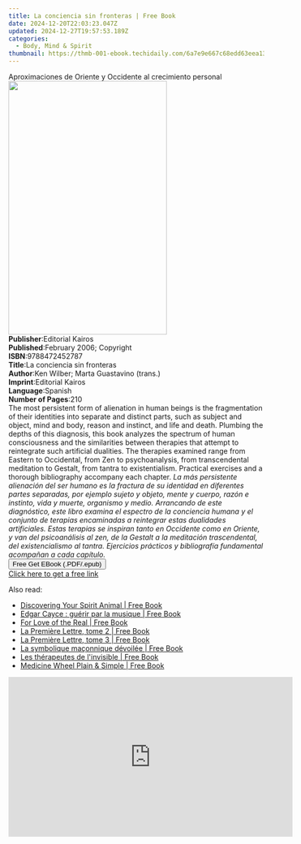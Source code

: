 ```yaml
---
title: La conciencia sin fronteras | Free Book
date: 2024-12-20T22:03:23.047Z
updated: 2024-12-27T19:57:53.189Z
categories:
  - Body, Mind & Spirit
thumbnail: https://thmb-001-ebook.techidaily.com/6a7e9e667c68edd63eea13c287cb3788c9e95edc81822723a9d9e9681334771f.jpg
---
```

<main id="book-container">
  <div class="flex flex-col">
    <div class="book-brief flex-1 py-6 px-4 sm:p-6 md:py-10 md:px-8">
      <!-- brief-->
      <div class="book-brief-main">
        Aproximaciones de Oriente y Occidente al crecimiento personal
      </div>
    </div>
    <div
      class="book-meta-info flex-1 grid gap-4 col-start-1 col-end-3 row-start-1 sm:mb-6 sm:grid-cols-4 lg:gap-6 lg:col-start-2 lg:row-end-6 lg:row-span-6 lg:mb-0"
    >
      <div
        class="book-meta-info-left place-content-center mt-4 p-4 text-sm leading-6 col-start-2 col-span-2 dark:text-slate-400"
      >
        <img
          class="w-full h-500 object-cover rounded-lg sm:h-255 sm:col-span-2 lg:col-span-full"
          src="https://img-001-ebook.techidaily.com/f5539bdf6daeda954ed056c0cc5e1f79890a9ef47548c75718e48b974d211f82.jpg"
          alt=""
          width="312"
          height="500"
        />
      </div>
      <div
        class="book-meta-info-right mt-2 col-start-1 row-start-2 col-span-3 self-center"
      >
        <!-- meta data  -->
        <div class="flex flex-col px-4 md:px-8">
          <div class="flex-1">
            <strong>Publisher</strong>:<span class="px-2"
              >Editorial Kairos</span
            >
          </div>
          <div class="flex-1">
            <strong>Published</strong>:<span class="px-2"
              >February 2006; Copyright</span
            >
          </div>
          <div class="flex-1">
            <strong>ISBN</strong>:<span class="px-2">9788472452787</span>
          </div>
          <div class="flex-1">
            <strong>Title</strong>:<span class="px-2"
              >La conciencia sin fronteras</span
            >
          </div>
          <div class="flex-1">
            <strong>Author</strong>:<span class="px-2"
              >Ken Wilber; Marta Guastavino (trans.)</span
            >
          </div>
          <div class="flex-1">
            <strong>Imprint</strong>:<span class="px-2">Editorial Kairos</span>
          </div>
          <div class="flex-1">
            <strong>Language</strong>:<span class="px-2">Spanish</span>
          </div>
          <div class="flex-1">
            <strong>Number of Pages</strong>:<span class="px-2">210</span>
          </div>
        </div>
      </div>
    </div>
    <div class="book-description flex-1 py-6 px-4 sm:p-6 md:py-10 md:px-8">
      <div class="book-description-main">
        <div accordion-content="" id="description">
          The most persistent form of alienation in human beings is the
          fragmentation of their identities into separate and distinct parts,
          such as subject and object, mind and body, reason and instinct, and
          life and death. Plumbing the depths of this diagnosis, this book
          analyzes the spectrum of human consciousness and the similarities
          between therapies that attempt to reintegrate such artificial
          dualities. The therapies examined range from Eastern to Occidental,
          from Zen to psychoanalysis, from transcendental meditation to Gestalt,
          from tantra to existentialism. Practical exercises and a thorough
          bibliography accompany each chapter.&nbsp;<i
            >La más persistente alienación del ser humano es la fractura de su
            identidad en diferentes partes separadas, por ejemplo sujeto y
            objeto, mente y cuerpo, razón e instinto, vida y muerte, organismo y
            medio. Arrancando de este diagnóstico, este libro examina el
            espectro de la conciencia humana y el conjunto de terapias
            encaminadas a reintegrar estas dualidades artificiales. Estas
            terapias se inspiran tanto en Occidente como en Oriente, y van del
            psicoanálisis al zen, de la Gestalt a la meditación trascendental,
            del existencialismo al tantra. Ejercicios prácticos y bibliografía
            fundamental acompañan a cada capítulo.</i
          ><br />
        </div>
        <div class="accordion-fader"></div>
      </div>
    </div>
    <div class="book-excerpts flex-1 py-6 px-4 sm:p-6 md:py-10 md:px-8"></div>
    <div
      class="book-about-author flex-1 py-6 px-4 sm:p-6 md:py-10 md:px-8"
    ></div>
    <div class="book-free-get flex-1 py-6 px-4 sm:p-6 md:py-10 md:px-8">
      <button
        id="btn-free-get"
        class="bg-blue-500 hover:bg-blue-700 text-white font-bold py-2 px-4 rounded"
      >
        Free Get EBook (.PDF/.epub)
      </button>
      <div id="countdown-display" class="px-2 text-lg mt-2"></div>
      <a
        id="free-link"
        class="hidden bg-blue-500 hover:bg-blue-700 text-white font-bold py-2 px-4 rounded"
        href="https://www.ebooks.com/en-us/book/752690/la-conciencia-sin-fronteras/ken-wilber/"
        target="_blank"
        >Click here to get a free link</a
      >
    </div>
    <script>
      let countdownTime = 0;
      let countdownInterval = null;
      document
        .getElementById('btn-free-get')
        .addEventListener('click', startCountdown);
      function startCountdown() {
        countdownTime = new Date().getTime() + 60000 * 3;
        countdownInterval = setInterval(updateCountdown, 1000);
        document.getElementById('btn-free-get').disabled = true;
        document
          .getElementById('btn-free-get')
          .classList.add('bg-gray-500', 'cursor-not-allowed');
      }
      function updateCountdown() {
        let currentTime = new Date().getTime();
        let timeLeft = countdownTime - currentTime;
        let secondsLeft = Math.floor(timeLeft / 1000);
        document.getElementById('countdown-display').innerHTML =
          `Remaining time: ${secondsLeft} seconds.`;
        if (secondsLeft <= 0) {
          clearInterval(countdownInterval);
          document.getElementById('btn-free-get').classList.add('hidden');
          document.getElementById('free-link').classList.remove('hidden');
          document.getElementById('countdown-display').innerHTML = '';
        }
      }
    </script>
  </div>
</main>

<ins class="adsbygoogle"
      style="display:block"
      data-ad-client="ca-pub-7571918770474297"
      data-ad-slot="8358498916"
      data-ad-format="auto"
      data-full-width-responsive="true"></ins>
    

<span class="atpl-alsoreadstyle">Also read:</span>
<div><ul>
<li><a href="https://novels-ebooks.techidaily.com/95909951-9781623171223-discovering-your-spirit-animal/"><u>Discovering Your Spirit Animal | Free Book</u></a></li>
<li><a href="https://novels-ebooks.techidaily.com/95913236-9782268097602-edgar-cayce-guerir-par-la-musique/"><u>Edgar Cayce : guérir par la musique | Free Book</u></a></li>
<li><a href="https://novels-ebooks.techidaily.com/95910651-9781941394267-for-love-of-the-real/"><u>For Love of the Real | Free Book</u></a></li>
<li><a href="https://novels-ebooks.techidaily.com/95909634-9782268098166-la-premiere-lettre-tome-2/"><u>La Première Lettre, tome 2 | Free Book</u></a></li>
<li><a href="https://novels-ebooks.techidaily.com/95913239-9782268097381-la-premiere-lettre-tome-3/"><u>La Première Lettre, tome 3 | Free Book</u></a></li>
<li><a href="https://novels-ebooks.techidaily.com/95916685-9782268097466-la-symbolique-maconnique-devoilee/"><u>La symbolique maçonnique dévoilée | Free Book</u></a></li>
<li><a href="https://novels-ebooks.techidaily.com/95913246-9782268097190-les-therapeutes-de-linvisible/"><u>Les thérapeutes de l'invisible | Free Book</u></a></li>
<li><a href="https://novels-ebooks.techidaily.com/95911335-9781612833958-medicine-wheel-plain-simple/"><u>Medicine Wheel Plain & Simple | Free Book</u></a></li>
</ul></div>

<!-- affiliate ads begin -->
<iframe width="560" height="315" src="https://www.youtube.com/embed/H2cXnI9oOvM?si=3nz2sBB124ln-83T" title="YouTube video player" frameborder="0" allow="accelerometer; autoplay; clipboard-write; encrypted-media; gyroscope; picture-in-picture; web-share" referrerpolicy="strict-origin-when-cross-origin" allowfullscreen></iframe>
<!-- affiliate ads end -->

